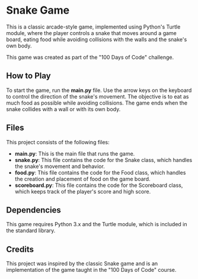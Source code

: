 # Snake Game
This is a classic arcade-style game, implemented using Python's Turtle module, where the player controls a snake that moves around a game board, eating food while avoiding collisions with the walls and the snake's own body.

This game was created as part of the "100 Days of Code" challenge.

## How to Play
To start the game, run the **main.py** file. Use the arrow keys on the keyboard to control the direction of the snake's movement. The objective is to eat as much food as possible while avoiding collisions. The game ends when the snake collides with a wall or with its own body.

## Files
This project consists of the following files:

* **main.py**: This is the main file that runs the game.
* **snake.py**: This file contains the code for the Snake class, which handles the snake's movement and behavior.
* **food.py**: This file contains the code for the Food class, which handles the creation and placement of food on the game board.
* **scoreboard.py**: This file contains the code for the Scoreboard class, which keeps track of the player's score and high score.
## Dependencies
This game requires Python 3.x and the Turtle module, which is included in the standard library.

## Credits
This project was inspired by the classic Snake game and is an implementation of the game taught in the "100 Days of Code" course.
